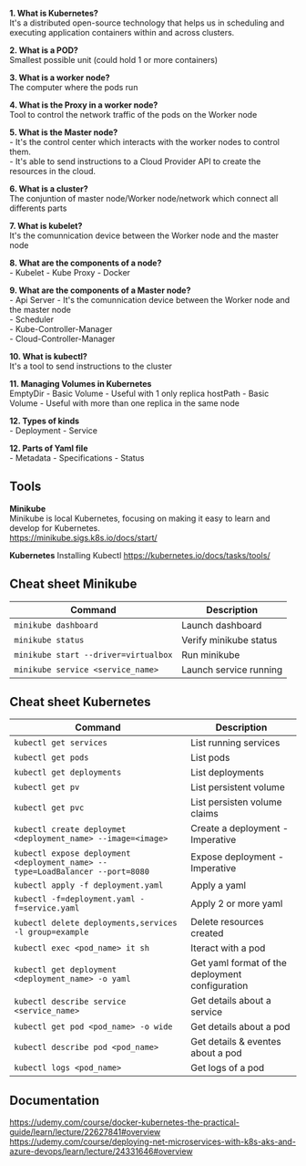 **1. What is Kubernetes?**  
It's a distributed open-source technology that helps us in scheduling and executing application containers within and across clusters. 

**2. What is a POD?**  
Smallest possible unit (could hold 1 or more containers)

**3. What is a worker node?**  
The computer where the pods run

**4. What is the Proxy in a worker node?**  
Tool to control the network traffic of the pods on the Worker node

**5. What is the Master node?**  
    - It's the control center which interacts with the worker nodes to control them.  
    - It's able to send instructions to a Cloud Provider API to create the resources in the cloud.

**6. What is a cluster?**  
The conjuntion of master node/Worker node/network which connect all differents parts

**7. What is kubelet?**  
It's the comunnication device between the Worker node and the master node

**8. What are the components of a node?**  
    - Kubelet
    - Kube Proxy
    - Docker

**9. What are the components of a Master node?**  
    - Api Server - It's the comunnication device between the Worker node and the master node  
    - Scheduler  
    - Kube-Controller-Manager  
    - Cloud-Controller-Manager

**10. What is kubectl?**  
It's a tool to send instructions to the cluster

**11. Managing Volumes in Kubernetes**  
EmptyDir - Basic Volume - Useful with 1 only replica
hostPath - Basic Volume - Useful with more than one replica in the same node

**12. Types of kinds**  
    - Deployment
    - Service

**12. Parts of Yaml file**  
    - Metadata
    - Specifications
    - Status

## Tools ##
**Minikube**  
Minikube is local Kubernetes, focusing on making it easy to learn and develop for Kubernetes.  
https://minikube.sigs.k8s.io/docs/start/

**Kubernetes**
Installing Kubectl
https://kubernetes.io/docs/tasks/tools/

## Cheat sheet Minikube ##
| Command | Description |
| --- | --- |
| `minikube dashboard` | Launch dashboard |
| `minikube status` | Verify minikube status |
| `minikube start --driver=virtualbox` | Run minikube |
| `minikube service <service_name>` | Launch service running |

## Cheat sheet Kubernetes ##
| Command | Description |
| --- | --- |
| `kubectl get services`  | List running services |
| `kubectl get pods`  | List pods |
| `kubectl get deployments`  | List deployments |
| `kubectl get pv`  | List persistent volume |
| `kubectl get pvc`  | List persisten volume claims |
| `kubectl create deploymet <deployment_name> --image=<image>`  | Create a deployment -Imperative |
| `kubectl expose deployment <deployment_name> --type=LoadBalancer --port=8080`  | Expose deployment -Imperative |
| `kubectl apply -f deployment.yaml`  | Apply a yaml |
| `kubectl -f=deployment.yaml -f=service.yaml`  | Apply 2 or more yaml |
| `kubectl delete deployments,services -l group=example`  | Delete resources created |
| `kubectl exec <pod_name> it sh`  | Iteract with a pod |
| `kubectl get deployment <deployment_name> -o yaml`  | Get yaml format of the deployment configuration |
| `kubectl describe service <service_name>`  | Get details about a service |
| `kubectl get pod <pod_name> -o wide`  | Get details about a pod |
| `kubectl describe pod <pod_name> `  | Get details & eventes about a pod |
| `kubectl logs <pod_name> `  | Get logs of a pod |

## Documentation ## 
https://udemy.com/course/docker-kubernetes-the-practical-guide/learn/lecture/22627841#overview
https://udemy.com/course/deploying-net-microservices-with-k8s-aks-and-azure-devops/learn/lecture/24331646#overview